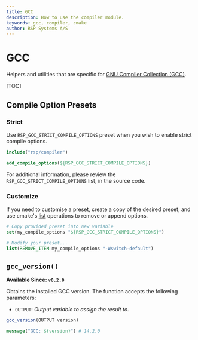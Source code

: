 ```yaml
---
title: GCC
description: How to use the compiler module.
keywords: gcc, compiler, cmake
author: RSP Systems A/S
---
```


# GCC

Helpers and utilities that are specific for [GNU Compiler Collection (GCC)](https://gcc.gnu.org/).

[TOC]

## Compile Option Presets

### Strict

Use `RSP_GCC_STRICT_COMPILE_OPTIONS` preset when you wish to enable strict compile options.

```cmake
include("rsp/compiler")

add_compile_options(${RSP_GCC_STRICT_COMPILE_OPTIONS})
```

For additional information, please review the `RSP_GCC_STRICT_COMPILE_OPTIONS` list, in the source code.

### Customize

If you need to customise a preset, create a copy of the desired preset, and use cmake's
[list](https://cmake.org/cmake/help/latest/command/list.html#list) operations to remove or append options.

```cmake
# Copy provided preset into new variable
set(my_compile_options "${RSP_GCC_STRICT_COMPILE_OPTIONS}")

# Modify your preset...
list(REMOVE_ITEM my_compile_options "-Wswitch-default")
```

## `gcc_version()`

**Available Since: `v0.2.0`**

Obtains the installed GCC version. The function accepts the following parameters:

* `OUTPUT`: _Output variable to assign the result to._

```cmake
gcc_version(OUTPUT version)

message("GCC: ${version}") # 14.2.0
```
